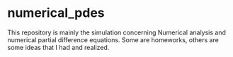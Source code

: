 # numerical_pdes
This repository is mainly the simulation concerning Numerical analysis and numerical partial difference equations.
Some are homeworks, others are some ideas that I had and realized.
